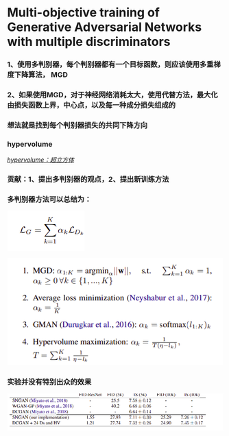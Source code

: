 # Multi-objective training of Generative Adversarial Networks with multiple discriminators

### 1、使用多判别器，每个判别器都有一个目标函数，则应该使用多重梯度下降算法， MGD

### 2、如果使用MGD，对于神经网络消耗太大，使用代替方法，最大化由损失函数上界，中心点，以及每一种成分损失组成的

### 想法就是找到每个判别器损失的共同下降方向

### hypervolume

<u>*hypervolume：超立方体*</u>



### 贡献：1、提出多判别器的观点，2、提出新训练方法

### 多判别器方法可以总结为：

![image-20191220144406799](images/image-20191220144406799.png)

![image-20191220144326770](images/image-20191220144326770.png)



### 实验并没有特别出众的效果

![image-20191220144943508](images/image-20191220144943508.png)

